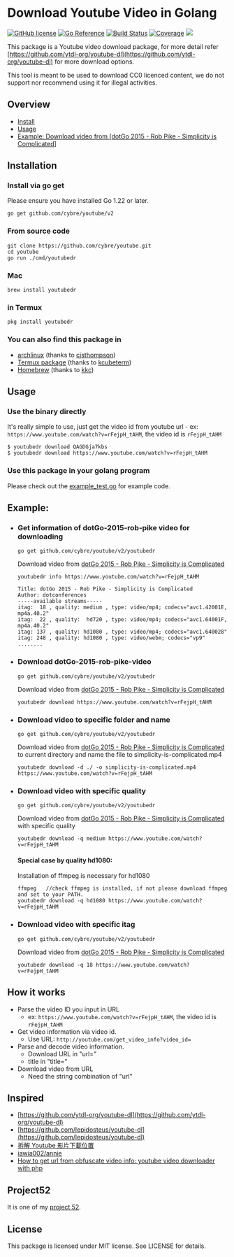 Download Youtube Video in Golang
==================

[![GitHub license](https://img.shields.io/badge/license-MIT-blue.svg)](https://raw.githubusercontent.com/cybre/youtube/master/LICENSE)
[![Go Reference](https://pkg.go.dev/badge/github.com/cybre/youtube.svg)](https://pkg.go.dev/github.com/cybre/youtube/v2)
[![Build Status](https://github.com/cybre/youtube/workflows/go/badge.svg?branch=master)](https://github.com/cybre/youtube/actions)
[![Coverage](https://codecov.io/gh/cybre/youtube/branch/master/graph/badge.svg)](https://codecov.io/gh/cybre/youtube)
[![](https://goreportcard.com/badge/github.com/cybre/youtube)](https://goreportcard.com/badge/github.com/cybre/youtube)


This package is a Youtube video download package, for more detail refer [https://github.com/ytdl-org/youtube-dl](https://github.com/ytdl-org/youtube-dl) for more download options.

This tool is meant to be used to download CC0 licenced content, we do not support nor recommend using it for illegal activities.

## Overview
  * [Install](#installation)
  * [Usage](#usage)
  * [Example: Download video from \[dotGo 2015 - Rob Pike - Simplicity is Complicated\]](#download-dotGo-2015-rob-pike-video)

## Installation

### Install via go get

Please ensure you have installed Go 1.22 or later.

```shell
go get github.com/cybre/youtube/v2
```

### From source code

```shell
git clone https://github.com/cybre/youtube.git
cd youtube
go run ./cmd/youtubedr
```

### Mac

```shell
brew install youtubedr
```

### in Termux
```shell
pkg install youtubedr
```
###  You can also find this package in
- [archlinux](https://aur.archlinux.org/packages/youtubedr/)  (thanks to [cjsthompson](https://github.com/cjsthompson))
- [Termux package](https://github.com/termux/termux-packages/tree/master/packages/youtubedr) (thanks to [kcubeterm](https://github.com/kcubeterm))
- [Homebrew](https://formulae.brew.sh/formula/youtubedr) (thanks to [kkc](https://github.com/kkc))

## Usage

### Use the binary directly
It's really simple to use, just get the video id from youtube url - ex: `https://www.youtube.com/watch?v=rFejpH_tAHM`, the video id is `rFejpH_tAHM`

```shell
$ youtubedr download QAGDGja7kbs
$ youtubedr download https://www.youtube.com/watch?v=rFejpH_tAHM
```


### Use this package in your golang program

Please check out the [example_test.go](example_test.go) for example code.


## Example:
 * ### Get information of dotGo-2015-rob-pike video for downloading

    `go get github.com/cybre/youtube/v2/youtubedr`

    Download video from [dotGo 2015 - Rob Pike - Simplicity is Complicated](https://www.youtube.com/watch?v=rFejpH_tAHM)

    ```
    youtubedr info https://www.youtube.com/watch?v=rFejpH_tAHM

   Title: dotGo 2015 - Rob Pike - Simplicity is Complicated
   Author: dotconferences
   -----available streams-----
   itag:  18 , quality: medium , type: video/mp4; codecs="avc1.42001E, mp4a.40.2"
   itag:  22 , quality:  hd720 , type: video/mp4; codecs="avc1.64001F, mp4a.40.2"
   itag: 137 , quality: hd1080 , type: video/mp4; codecs="avc1.640028"
   itag: 248 , quality: hd1080 , type: video/webm; codecs="vp9"
   ........
    ```
 * ### Download dotGo-2015-rob-pike-video

    `go get github.com/cybre/youtube/v2/youtubedr`

    Download video from [dotGo 2015 - Rob Pike - Simplicity is Complicated](https://www.youtube.com/watch?v=rFejpH_tAHM)

    ```
    youtubedr download https://www.youtube.com/watch?v=rFejpH_tAHM
    ```

 * ### Download video to specific folder and name

	`go get github.com/cybre/youtube/v2/youtubedr`

	Download video from [dotGo 2015 - Rob Pike - Simplicity is Complicated](https://www.youtube.com/watch?v=rFejpH_tAHM) to current directory and name the file to simplicity-is-complicated.mp4

	```
	youtubedr download -d ./ -o simplicity-is-complicated.mp4 https://www.youtube.com/watch?v=rFejpH_tAHM
	```

 * ### Download video with specific quality

	`go get github.com/cybre/youtube/v2/youtubedr`

	Download video from [dotGo 2015 - Rob Pike - Simplicity is Complicated](https://www.youtube.com/watch?v=rFejpH_tAHM) with specific quality

	```
	youtubedr download -q medium https://www.youtube.com/watch?v=rFejpH_tAHM
	```

   #### Special case by quality hd1080:
   Installation of ffmpeg is necessary for hd1080
   ```
   ffmpeg   //check ffmpeg is installed, if not please download ffmpeg and set to your PATH.
   youtubedr download -q hd1080 https://www.youtube.com/watch?v=rFejpH_tAHM
   ```


 * ### Download video with specific itag

    `go get github.com/cybre/youtube/v2/youtubedr`

    Download video from [dotGo 2015 - Rob Pike - Simplicity is Complicated](https://www.youtube.com/watch?v=rFejpH_tAHM)

    ```
    youtubedr download -q 18 https://www.youtube.com/watch?v=rFejpH_tAHM
    ```

## How it works

- Parse the video ID you input in URL
	- ex: `https://www.youtube.com/watch?v=rFejpH_tAHM`, the video id is `rFejpH_tAHM`
- Get video information via video id.
	- Use URL: `http://youtube.com/get_video_info?video_id=`
- Parse and decode video information.
	- Download URL in "url="
	- title in "title="
- Download video from URL
	- Need the string combination of "url"

## Inspired
- [https://github.com/ytdl-org/youtube-dl](https://github.com/ytdl-org/youtube-dl)
- [https://github.com/lepidosteus/youtube-dl](https://github.com/lepidosteus/youtube-dl)
- [拆解 Youtube 影片下載位置](http://hkgoldenmra.blogspot.tw/2013/05/youtube.html)
- [iawia002/annie](https://github.com/iawia002/annie)
- [How to get url from obfuscate video info: youtube video downloader with php](https://stackoverflow.com/questions/60607291/youtube-video-downloader-with-php)


## Project52
It is one of my [project 52](https://github.com/cybre/project52).


## License
This package is licensed under MIT license. See LICENSE for details.
